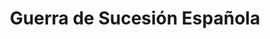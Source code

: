 ﻿---
title: "Guerra de Sucesión Española"
permalink: periodes_307.html
layout: periode
dataInici: 1701
dataFi: 1715
sidebar: periodes
pares:
  - id: 306
    title: "Edad Moderna"
    dataInici: "(1453)"
    dataFi: "(1775)"

fills:
  - id: 932
    title: "Batalla de Blenheim"
    dataInici: "(1704-08-13)"

  - id: 953
    title: "Batalla de Ramillies"
    dataInici: "(1706-05-23)"

  - id: 848
    title: "Batalla de Almansa"
    dataInici: "(1707-04-25)"

  - id: 575
    title: "Sitio de Lille"
    dataInici: "(1708-08-12)"
    dataFi: "(1708-12-10)"

  - id: 813
    title: "Batalla de Malplaquet"
    dataInici: "(1709-09-11)"

  - id: 598
    title: "Batalla de Denain"
    dataInici: "(1712-07-24)"

  - id: 308
    title: "Asalto de Barcelona"
    dataInici: "(1714-08-12)"
    dataFi: "(1714-09-11)"

jocsPrincipals:
  - title: "1714: El cas dels catalans"
    bggId: 146228

  - title: "Marlborough: War of the Spanish Succession"
    bggId: 22299
    dataInici: 
    dataFi: 

  - title: "No Peace Without Spain!"
    bggId: 23995
    dataInici: 
    dataFi: 

jocsEscenaris:
jocsEpoca:
jocsEpocaEscenaris:
---
